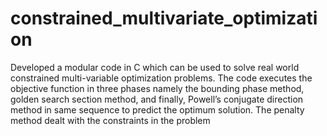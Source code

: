 # constrained_multivariate_optimization
Developed a modular code in C which can be used to solve real world constrained multi-variable optimization problems. The code executes the objective function in three phases namely the bounding phase method, golden search section method, and finally, Powell’s conjugate direction method in same sequence to predict the optimum solution. The penalty method dealt with the constraints in the problem
